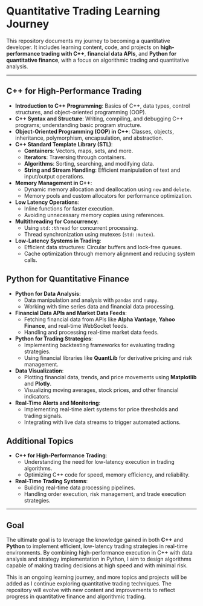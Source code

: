 # Quantitative Trading Learning Journey

This repository documents my journey to becoming a quantitative developer. It includes learning content, code, and projects on **high-performance trading with C++**, **financial data APIs**, and **Python for quantitative finance**, with a focus on algorithmic trading and quantitative analysis.

---

## C++ for High-Performance Trading

- **Introduction to C++ Programming**: Basics of C++, data types, control structures, and object-oriented programming (OOP).
- **C++ Syntax and Structure**: Writing, compiling, and debugging C++ programs; understanding basic program structure.
- **Object-Oriented Programming (OOP) in C++**: Classes, objects, inheritance, polymorphism, encapsulation, and abstraction.
- **C++ Standard Template Library (STL)**:
  - **Containers**: Vectors, maps, sets, and more.
  - **Iterators**: Traversing through containers.
  - **Algorithms**: Sorting, searching, and modifying data.
  - **String and Stream Handling**: Efficient manipulation of text and input/output operations.
- **Memory Management in C++**:
  - Dynamic memory allocation and deallocation using `new` and `delete`.
  - Memory pools and custom allocators for performance optimization.
- **Low Latency Operations**:
  - Inline functions for faster execution.
  - Avoiding unnecessary memory copies using references.
- **Multithreading for Concurrency**:
  - Using `std::thread` for concurrent processing.
  - Thread synchronization using mutexes (`std::mutex`).
- **Low-Latency Systems in Trading**:
  - Efficient data structures: Circular buffers and lock-free queues.
  - Cache optimization through memory alignment and reducing system calls.

## Python for Quantitative Finance

- **Python for Data Analysis**:
  - Data manipulation and analysis with `pandas` and `numpy`.
  - Working with time series data and financial data processing.
- **Financial Data APIs and Market Data Feeds**:
  - Fetching financial data from APIs like **Alpha Vantage**, **Yahoo Finance**, and real-time WebSocket feeds.
  - Handling and processing real-time market data feeds.
- **Python for Trading Strategies**:
  - Implementing backtesting frameworks for evaluating trading strategies.
  - Using financial libraries like **QuantLib** for derivative pricing and risk management.
- **Data Visualization**:
  - Plotting financial data, trends, and price movements using **Matplotlib** and **Plotly**.
  - Visualizing moving averages, stock prices, and other financial indicators.
- **Real-Time Alerts and Monitoring**:
  - Implementing real-time alert systems for price thresholds and trading signals.
  - Integrating with live data streams to trigger automated actions.

## Additional Topics

- **C++ for High-Performance Trading**:
  - Understanding the need for low-latency execution in trading algorithms.
  - Optimizing C++ code for speed, memory efficiency, and reliability.
- **Real-Time Trading Systems**:
  - Building real-time data processing pipelines.
  - Handling order execution, risk management, and trade execution strategies.


---

## Goal

The ultimate goal is to leverage the knowledge gained in both **C++** and **Python** to implement efficient, low-latency trading strategies in real-time environments. By combining high-performance execution in C++ with data analysis and strategy implementation in Python, I aim to design algorithms capable of making trading decisions at high speed and with minimal risk.

This is an ongoing learning journey, and more topics and projects will be added as I continue exploring quantitative trading techniques. The repository will evolve with new content and improvements to reflect progress in quantitative finance and algorithmic trading.
